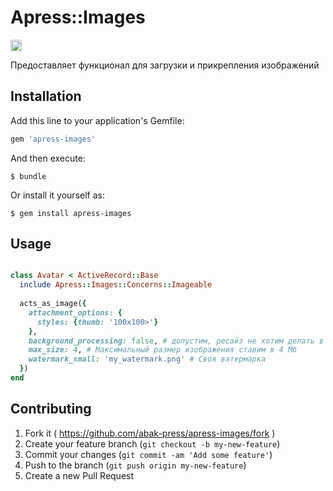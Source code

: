 # Apress::Images

<a href="http://dolly.railsc.ru/projects/83/builds/latest/?ref=master"><img src="http://dolly.railsc.ru/badges/abak-press/apress-images/master" height="18"></a>

Предоставляет функционал для загрузки и прикрепления изображений

## Installation

Add this line to your application's Gemfile:

```ruby
gem 'apress-images'
```

And then execute:

    $ bundle

Or install it yourself as:

    $ gem install apress-images

## Usage

```ruby

class Avatar < ActiveRecord::Base
  include Apress::Images::Concerns::Imageable
  
  acts_as_image({
    attachment_options: {
      styles: {thumb: '100x100>'}
    },
    background_processing: false, # допустим, ресайз не хотим делать в фоне,
    max_size: 4, # Максимальный размер изображения ставим в 4 Мб
    watermark_small: 'my_watermark.png' # Своя ватермарка
  })
end

```

## Contributing

1. Fork it ( https://github.com/abak-press/apress-images/fork )
2. Create your feature branch (`git checkout -b my-new-feature`)
3. Commit your changes (`git commit -am 'Add some feature'`)
4. Push to the branch (`git push origin my-new-feature`)
5. Create a new Pull Request
